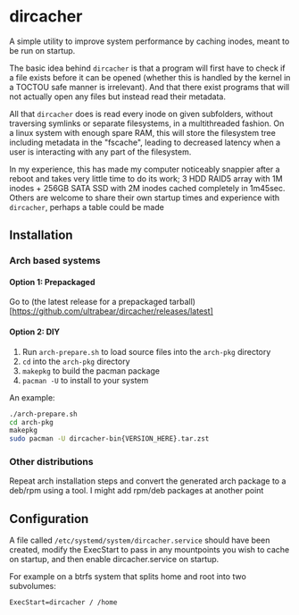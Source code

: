 # dircacher
A simple utility to improve system performance by caching inodes, meant to be run on startup.

The basic idea behind `dircacher` is that a program will first have to check if a file exists before it 
can be opened (whether this is handled by the kernel in a TOCTOU safe manner is irrelevant). And that there 
exist programs that will not actually open any files but instead read their metadata.

All that `dircacher` does is read every inode on given subfolders, without traversing symlinks or separate filesystems, in a 
multithreaded fashion. On a linux system with enough spare RAM, this will store the filesystem tree including metadata in the "fscache", 
leading to decreased latency when a user is interacting with any part of the filesystem.

In my experience, this has made my computer noticeably snappier after a reboot and takes very little time to do its work;
3 HDD RAID5 array with 1M inodes + 256GB SATA SSD with 2M inodes cached completely in 1m45sec.\
Others are welcome to share their own startup times and experience with `dircacher`, perhaps a table could be made

## Installation

### Arch based systems

#### Option 1: Prepackaged
Go to (the latest release for a prepackaged tarball)[https://github.com/ultrabear/dircacher/releases/latest]

#### Option 2: DIY
1. Run `arch-prepare.sh` to load source files into the `arch-pkg` directory
1. `cd` into the `arch-pkg` directory
1. `makepkg` to build the pacman package
1. `pacman -U` to install to your system

An example:
```bash
./arch-prepare.sh
cd arch-pkg
makepkg
sudo pacman -U dircacher-bin{VERSION_HERE}.tar.zst
```

### Other distributions
Repeat arch installation steps and convert the generated arch package to a deb/rpm using a tool. I might add rpm/deb packages at another point

## Configuration 
A file called `/etc/systemd/system/dircacher.service` should have been created, modify the ExecStart to pass in any mountpoints you wish to cache on startup, and then enable dircacher.service on startup.

For example on a btrfs system that splits home and root into two subvolumes:
```
ExecStart=dircacher / /home
```
